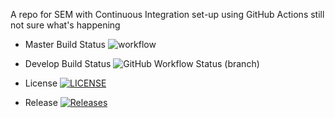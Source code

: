 A repo for SEM with Continuous Integration set-up using GitHub Actions
still not sure what's happening

* Master Build Status ![workflow](https://github.com/julkaswieta/sem/actions/workflows/main.yml/badge.svg)

* Develop Build Status ![GitHub Workflow Status (branch)](https://img.shields.io/github/workflow/status/julkaswieta/sem/A%20workflow%20for%20my%20Hello%20World%20App/develop)

* License  [![LICENSE](https://img.shields.io/github/license/julkaswieta/sem.svg?style=flat-square)](https://github.com/julkaswieta/sem/blob/master/LICENSE)

* Release [![Releases](https://img.shields.io/github/release/julkaswieta/sem/all.svg?style=flat-square)](https://github.com/julkaswieta/sem/releases)

